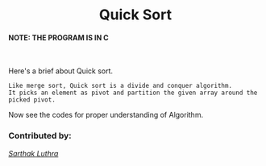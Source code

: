 <h1 align=center>Quick Sort</h1>

#### NOTE: THE PROGRAM IS IN C 
</br>

Here's a brief about Quick sort. </br>


`Like merge sort, Quick sort is a divide and conquer algorithm.` </br>
`It picks an element as pivot and partition the given array around the picked pivot.` </br>


Now see the codes for proper understanding of Algorithm.</br>


### Contributed by:
[*Sarthak Luthra*](https://github.com/sarthak-21)